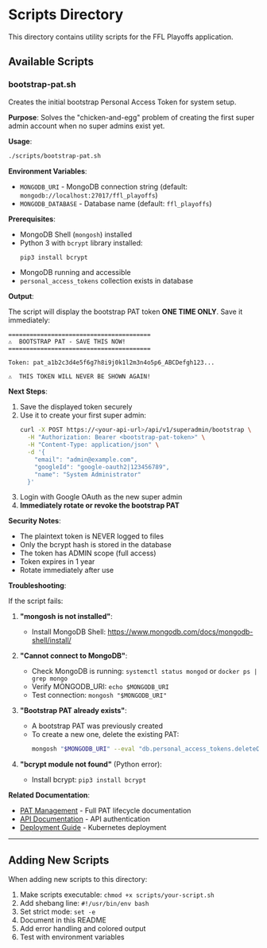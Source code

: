 # Scripts Directory

This directory contains utility scripts for the FFL Playoffs application.

## Available Scripts

### bootstrap-pat.sh

Creates the initial bootstrap Personal Access Token for system setup.

**Purpose**: Solves the "chicken-and-egg" problem of creating the first super admin account when no super admins exist yet.

**Usage**:

```bash
./scripts/bootstrap-pat.sh
```

**Environment Variables**:

- `MONGODB_URI` - MongoDB connection string (default: `mongodb://localhost:27017/ffl_playoffs`)
- `MONGODB_DATABASE` - Database name (default: `ffl_playoffs`)

**Prerequisites**:

- MongoDB Shell (`mongosh`) installed
- Python 3 with `bcrypt` library installed:
  ```bash
  pip3 install bcrypt
  ```
- MongoDB running and accessible
- `personal_access_tokens` collection exists in database

**Output**:

The script will display the bootstrap PAT token **ONE TIME ONLY**. Save it immediately:

```
========================================
⚠️  BOOTSTRAP PAT - SAVE THIS NOW!
========================================

Token: pat_a1b2c3d4e5f6g7h8i9j0k1l2m3n4o5p6_ABCDefgh123...

⚠️  THIS TOKEN WILL NEVER BE SHOWN AGAIN!
```

**Next Steps**:

1. Save the displayed token securely
2. Use it to create your first super admin:
   ```bash
   curl -X POST https://<your-api-url>/api/v1/superadmin/bootstrap \
     -H "Authorization: Bearer <bootstrap-pat-token>" \
     -H "Content-Type: application/json" \
     -d '{
       "email": "admin@example.com",
       "googleId": "google-oauth2|123456789",
       "name": "System Administrator"
     }'
   ```
3. Login with Google OAuth as the new super admin
4. **Immediately rotate or revoke the bootstrap PAT**

**Security Notes**:

- The plaintext token is NEVER logged to files
- Only the bcrypt hash is stored in the database
- The token has ADMIN scope (full access)
- Token expires in 1 year
- Rotate immediately after use

**Troubleshooting**:

If the script fails:

1. **"mongosh is not installed"**:
   - Install MongoDB Shell: https://www.mongodb.com/docs/mongodb-shell/install/

2. **"Cannot connect to MongoDB"**:
   - Check MongoDB is running: `systemctl status mongod` or `docker ps | grep mongo`
   - Verify MONGODB_URI: `echo $MONGODB_URI`
   - Test connection: `mongosh "$MONGODB_URI"`

3. **"Bootstrap PAT already exists"**:
   - A bootstrap PAT was previously created
   - To create a new one, delete the existing PAT:
     ```bash
     mongosh "$MONGODB_URI" --eval "db.personal_access_tokens.deleteOne({ name: 'bootstrap' })"
     ```

4. **"bcrypt module not found"** (Python error):
   - Install bcrypt: `pip3 install bcrypt`

**Related Documentation**:

- [PAT Management](../docs/PAT_MANAGEMENT.md) - Full PAT lifecycle documentation
- [API Documentation](../docs/API.md) - API authentication
- [Deployment Guide](../docs/DEPLOYMENT.md) - Kubernetes deployment

---

## Adding New Scripts

When adding new scripts to this directory:

1. Make scripts executable: `chmod +x scripts/your-script.sh`
2. Add shebang line: `#!/usr/bin/env bash`
3. Set strict mode: `set -e`
4. Document in this README
5. Add error handling and colored output
6. Test with environment variables
